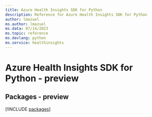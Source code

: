 ```yaml
---
title: Azure Health Insights SDK for Python
description: Reference for Azure Health Insights SDK for Python
author: lmazuel
ms.author: lmazuel
ms.data: 07/14/2023
ms.topic: reference
ms.devlang: python
ms.service: healthinsights
---
```

# Azure Health Insights SDK for Python - preview
## Packages - preview
[!INCLUDE [packages](health-insights-index.md)]